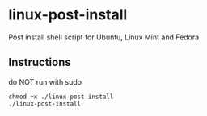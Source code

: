 # linux-post-install
Post install shell script for Ubuntu, Linux Mint and Fedora

## Instructions
do NOT run with sudo
```
chmod +x ./linux-post-install
./linux-post-install
```

